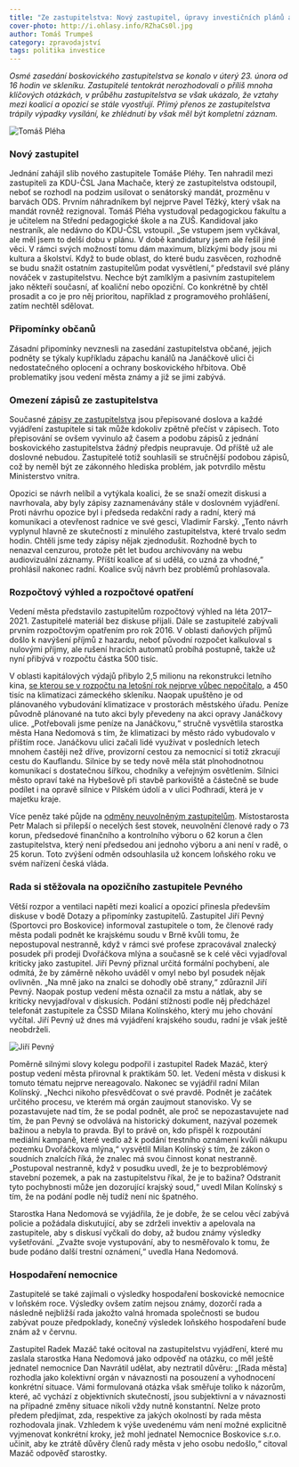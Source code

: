 ```yaml
---
title: "Ze zastupitelstva: Nový zastupitel, úpravy investičních plánů a vyostřující se vztahy koalice a opozice"
cover-photo: http://i.ohlasy.info/RZhaCs0l.jpg
author: Tomáš Trumpeš
category: zpravodajství
tags: politika investice
---
```


*Osmé zasedání boskovického zastupitelstva se konalo v úterý 23. února od 16 hodin ve skleníku. Zastupitelé tentokrát nerozhodovali o příliš mnoha klíčových otázkách, v průběhu zastupitelstva se však ukázalo, že vztahy mezi koalicí a opozicí se stále vyostřují. Přímý přenos ze zastupitelstva trápily výpadky vysílání, ke zhlédnutí by však měl být kompletní záznam.*

<img src="http://i.ohlasy.info/5duFPr5.jpg" alt="Tomáš Pléha" class="img-responsive img-popup" data-author="Tomáš Znamenáček">

### Nový zastupitel

Jednání zahájil slib nového zastupitele Tomáše Pléhy. Ten nahradil mezi zastupiteli za KDU-ČSL Jana Machače, který ze zastupitelstva odstoupil, neboť se rozhodl na podzim usilovat o senátorský mandát, prozměnu v barvách ODS. Prvním náhradníkem byl nejprve Pavel Těžký, který však na mandát rovněž rezignoval. Tomáš Pléha vystudoval pedagogickou fakultu a je učitelem na Střední pedagogické škole a na ZUŠ. Kandidoval jako nestraník, ale nedávno do KDU-ČSL vstoupil. „Se vstupem jsem vyčkával, ale měl jsem to delší dobu v plánu. V době kandidatury jsem ale řešil jiné věci. V rámci svých možností tomu dám maximum, blízkými body jsou mi kultura a školství. Když to bude oblast, do které budu zasvěcen, rozhodně se budu snažit ostatním zastupitelům podat vysvětlení,“ představil své plány nováček v zastupitelstvu. Nechce být zamlklým a pasivním zastupitelem jako někteří současní, ať koaliční nebo opoziční. Co konkrétně by chtěl prosadit a co je pro něj prioritou, například z programového prohlášení, zatím nechtěl sdělovat.  

### Připomínky občanů

Zásadní připomínky nevznesli na zasedání zastupitelstva občané, jejich podněty se týkaly kupříkladu zápachu kanálů na Janáčkově ulici či nedostatečného oplocení a ochrany boskovického hřbitova. Obě problematiky jsou vedení města známy a již se jimi zabývá.

### Omezení zápisů ze zastupitelstva

Současné [zápisy ze zastupitelstva](http://boskovice.cz/zapisy%2Dz%2Djednani%2Dzm/ds-1267/p1=1180) jsou přepisované doslova a každé vyjádření zastupitele si tak může kdokoliv zpětně přečíst v zápisech. Toto přepisování se ovšem vyvinulo až časem a podobu zápisů z jednání boskovického zastupitelstva žádný předpis neupravuje. Od příště už ale doslovné nebudou. Zastupitelé totiž souhlasili se stručnější podobou zápisů, což by neměl být ze zákonného hlediska problém, jak potvrdilo městu Ministerstvo vnitra. 

Opozici se návrh nelíbil a vytýkala koalici, že se snaží omezit diskusi a navrhovala, aby byly zápisy zaznamenávány stále v doslovném vyjádření. Proti návrhu opozice byl i předseda redakční rady a radní, který má komunikaci a otevřenost radnice ve své gesci, Vladimír Farský. „Tento návrh vyplynul hlavně ze skutečností z minulého zastupitelstva, které trvalo sedm hodin. Chtěli jsme tedy zápisy nějak zjednodušit. Rozhodně bych to nenazval cenzurou, protože pět let budou archivovány na webu audiovizuální záznamy. Příští koalice ať si udělá, co uzná za vhodné,“ prohlásil nakonec radní. Koalice svůj návrh bez problémů prohlasovala.

### Rozpočtový výhled a rozpočtové opatření

Vedení města představilo zastupitelům rozpočtový výhled na léta 2017–2021. Zastupitelé materiál bez diskuse přijali. Dále se zastupitelé zabývali prvním rozpočtovým opatřením pro rok 2016. V oblasti daňových příjmů došlo k navýšení příjmů z hazardu, neboť původní rozpočet kalkuloval s nulovými příjmy, ale rušení hracích automatů probíhá postupně, takže už nyní přibývá v rozpočtu částka 500 tisíc. 

V oblasti kapitálových výdajů přibylo 2,5 milionu na rekonstrukci letního kina, [se kterou se v rozpočtu na letošní rok nejprve vůbec nepočítalo](/clanky/2015/08/rekonstrukce-letnaku.html), a 450 tisíc na klimatizaci zámeckého skleníku. Naopak upuštěno je od plánovaného vybudování klimatizace v prostorách městského úřadu. Peníze původně plánované na tuto akci byly převedeny na akci opravy Janáčkovy ulice. „Potřebovali jsme peníze na Janáčkovu,“ stručně vysvětlila starostka města Hana Nedomová s tím, že klimatizaci by město rádo vybudovalo v příštím roce. Janáčkovu ulici začali lidé využívat v posledních letech mnohem častěji než dříve, provizorní cestou za nemocnicí si totiž zkracují cestu do Kauflandu. Silnice by se tedy nově měla stát plnohodnotnou komunikací s dostatečnou šířkou, chodníky a veřejným osvětlením. Silnici město opraví také na Hybešově při stavbě parkoviště a částečně se bude podílet i na opravě silnice v Pilském údolí a v ulici Podhradí, která je v majetku kraje.

Více peněz také půjde na [odměny neuvolněným zastupitelům](/clanky/2015/12/platy-zastupitelu.html). Místostarosta Petr Malach si přilepší o necelých šest stovek, neuvolnění členové rady o 73 korun, předsedové finančního a kontrolního výboru o 62 korun a člen zastupitelstva, který není předsedou ani jednoho výboru a ani není v radě, o 25 korun. Toto zvýšení odměn odsouhlasila už koncem loňského roku ve svém nařízení česká vláda.

### Rada si stěžovala na opozičního zastupitele Pevného

Větší rozpor a ventilaci napětí mezi koalicí a opozicí přinesla především diskuse v bodě Dotazy a připomínky zastupitelů. Zastupitel Jiří Pevný (Sportovci pro Boskovice) informoval zastupitele o tom, že členové rady města podali podnět ke krajskému soudu v Brně kvůli tomu, že nepostupoval nestranně, když v rámci své profese zpracovával znalecký posudek při prodeji Dvořáčkova mlýna a současně se k celé věci vyjadřoval kriticky jako zastupitel. Jiří Pevný přiznal určitá formální pochybení, ale odmítá, že by záměrně někoho uváděl v omyl nebo byl posudek nějak ovlivněn. „Na mně jako na znalci se dohodly obě strany,“ zdůraznil Jiří Pevný. Naopak postup vedení města označil za mstu a nátlak, aby se kriticky nevyjadřoval v diskusích. Podání stížnosti podle něj předcházel telefonát zastupitele za ČSSD Milana Kolínského, který mu jeho chování vyčítal. Jiří Pevný už dnes má vyjádření krajského soudu, radní je však ještě neobdrželi.

<img src="http://i.ohlasy.info/eqSCuwP.jpg" alt="Jiří Pevný" class="img-responsive img-popup" data-author="Tomáš Znamenáček">

Poměrně silnými slovy kolegu podpořil i zastupitel Radek Mazáč, který postup vedení města přirovnal k praktikám 50. let. Vedení města v diskusi k tomuto tématu nejprve nereagovalo. Nakonec se vyjádřil radní Milan Kolínský. „Nechci nikoho přesvědčovat o své pravdě. Podnět je začátek určitého procesu, ve kterém má orgán zaujmout stanovisko. Vy se pozastavujete nad tím, že se podal podnět, ale proč se nepozastavujete nad tím, že pan Pevný se odvolává na historický dokument, nazýval pozemek bažinou a nebyla to pravda. Byl to právě on, kdo přispěl k rozpoutání mediální kampaně, které vedlo až k podání trestního oznámení kvůli nákupu pozemku Dvořáčkova mlýna,“ vysvětlil Milan Kolínský s tím, že zákon o soudních znalcích říká, že znalec má svou činnost konat nestranně. „Postupoval nestranně, když v posudku uvedl, že je to bezproblémový stavební pozemek, a pak na zastupitelstvu říkal, že je to bažina? Odstranit tyto pochybnosti může jen dozorující krajský soud,“ uvedl Milan Kolínský s tím, že na podání podle něj tudíž není nic špatného.

Starostka Hana Nedomová se vyjádřila, že je dobře, že se celou věcí zabývá policie a požádala diskutující, aby se zdrželi invektiv a apelovala na zastupitele, aby s diskusí vyčkali do doby, až budou známy výsledky vyšetřování. „Zvažte svoje vystupování, aby to nesměřovalo k tomu, že bude podáno další trestní oznámení,“ uvedla Hana Nedomová.

### Hospodaření nemocnice

Zastupitelé se také zajímali o výsledky hospodaření boskovické nemocnice v loňském roce. Výsledky ovšem zatím nejsou známy, dozorčí rada a následně nejbližší rada jakožto valná hromada společnosti se budou zabývat pouze předpoklady, konečný výsledek loňského hospodaření bude znám až v červnu.

Zastupitel Radek Mazáč také ocitoval na zastupitelstvu vyjádření, které mu zaslala starostka Hana Nedomová jako odpověď na otázku, co měl ještě jednatel nemocnice Dan Navrátil udělat, aby neztratil důvěru: „[Rada města] rozhodla jako kolektivní orgán v návaznosti na posouzení a vyhodnocení konkrétní situace. Vámi formulovaná otázka však směřuje toliko k názorům, které, ač vychází z objektivních skutečností, jsou subjektivní a v návaznosti na případné změny situace nikoli vždy nutně konstantní. Nelze proto předem předjímat, zda, respektive za jakých okolností by rada města rozhodovala jinak. Vzhledem k výše uvedenému vám není možné explicitně vyjmenovat konkrétní kroky, jež mohl jednatel Nemocnice Boskovice s.r.o. učinit, aby ke ztrátě důvěry členů rady města v jeho osobu nedošlo,“ citoval Mazáč odpověď starostky. 
